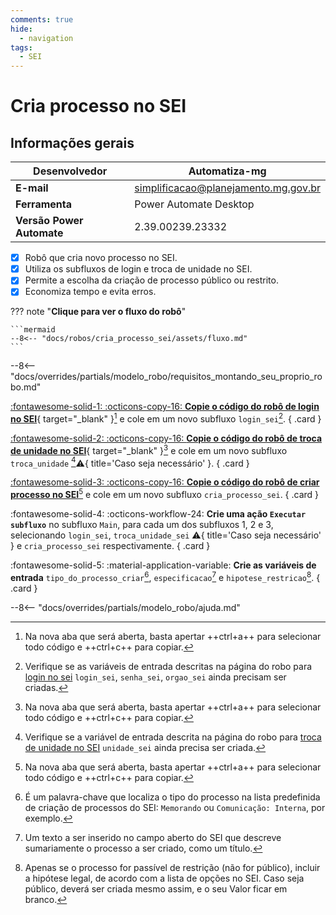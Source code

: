 ```yaml
---
comments: true
hide:
  - navigation
tags:
  - SEI
---
```


# Cria processo no SEI


## Informações gerais

| **Desenvolvedor**| Automatiza-mg  |
| ----------- | ------------------------------------ |
| **E-mail**       | simplificacao@planejamento.mg.gov.br|
| **Ferramenta**    | Power Automate Desktop |
| **Versão Power Automate**    | 2.39.00239.23332 |

- [x] Robô que cria novo processo no SEI.
- [x] Utiliza os subfluxos de login e troca de unidade no SEI.
- [x] Permite a escolha da criação de processo público ou restrito.
- [x] Economiza tempo e evita erros.

??? note "**Clique para ver o fluxo do robô**"

    ```mermaid
    --8<-- "docs/robos/cria_processo_sei/assets/fluxo.md"
    ```

--8<-- "docs/overrides/partials/modelo_robo/requisitos_montando_seu_proprio_robo.md"

<div class="grid" markdown>

[:fontawesome-solid-1: :octicons-copy-16: __Copie o código do robô de login no SEI__](https://raw.githubusercontent.com/automatiza-mg/biblioteca-de-robos/main/robos/site/login_sei.txt){ target="_blank" }[^1] e cole em um novo subfluxo `login_sei`[^2].
{ .card }

[:fontawesome-solid-2: :octicons-copy-16: __Copie o código do robô de troca de unidade no SEI__](https://raw.githubusercontent.com/automatiza-mg/biblioteca-de-robos/main/robos/site/troca_unidade_sei.txt){ target="_blank" }[^1] e cole em um novo subfluxo `troca_unidade` [^3]:warning:{ title='Caso seja necessário' }.
{ .card }

[:fontawesome-solid-3: :octicons-copy-16: __Copie o código do robô de criar processo no SEI__](https://raw.githubusercontent.com/automatiza-mg/biblioteca-de-robos/main/robos/site/cria_processo_sei.txt)[^1] e cole em um novo subfluxo `cria_processo_sei`.
{ .card }

:fontawesome-solid-4: :octicons-workflow-24: __Crie uma ação `Executar subfluxo`__ no subfluxo `Main`, para cada um dos subfluxos 1, 2 e 3, selecionando `login_sei`, `troca_unidade_sei` :warning:{ title='Caso seja necessário' } e `cria_processo_sei` respectivamente.
{ .card }

:fontawesome-solid-5: :material-application-variable: __Crie as variáveis de entrada__ `tipo_do_processo_criar`[^4], `especificacao`[^5] e `hipotese_restricao`[^6].
{ .card }

</div>

--8<-- "docs/overrides/partials/modelo_robo/ajuda.md"

[^1]: Na nova aba que será aberta, basta apertar ++ctrl+a++ para selecionar todo código e ++ctrl+c++ para copiar.
[^2]: Verifique se as variáveis de entrada descritas na página do robo para [login no sei](../login_sei/#montando-o-seu-robo) `login_sei`, `senha_sei`, `orgao_sei` ainda precisam ser criadas.
[^3]: Verifique se a variável de entrada descrita na página do robo para [troca de unidade no SEI](../troca_unidade_sei/#montando-o-seu-robo) `unidade_sei` ainda precisa ser criada.
[^4]: É um palavra-chave que localiza o tipo do processo na lista predefinida de criação de processos do SEI: `Memorando` ou `Comunicação: Interna`, por exemplo.
[^5]: Um texto a ser inserido no campo aberto do SEI que descreve sumariamente o processo a ser criado, como um título.
[^6]: Apenas se o processo for passível de restrição (não for público), incluir a hipótese legal, de acordo com a lista de opções no SEI. Caso seja público, deverá ser criada mesmo assim, e o seu Valor ficar em branco.
